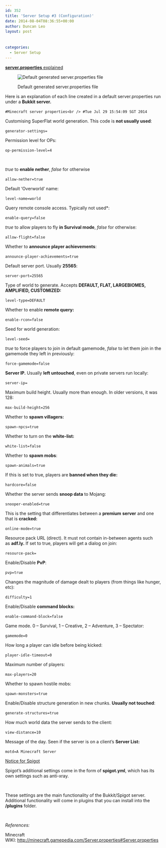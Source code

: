 ```yaml
---
id: 352
title: 'Server Setup #3 (Configuration)'
date: 2014-08-04T08:36:55+00:00
author: Duncan Leo
layout: post


categories:
  - Server Setup
---
```

<span style="text-decoration: underline;"><strong>server.properties</strong> explained</span><figure id="attachment_362" style="width: 342px" class="wp-caption alignleft">

<img class="wp-image-362" src="/wp-content/uploads/2014/07/ServerPropsSublime-620x348.png" alt="Default generated server.properties file" width="342" height="192" srcset="http://128.199.175.217/wp-content/uploads/2014/07/ServerPropsSublime-620x348.png 620w, http://128.199.175.217/wp-content/uploads/2014/07/ServerPropsSublime-940x528.png 940w, http://128.199.175.217/wp-content/uploads/2014/07/ServerPropsSublime.png 1366w" sizes="(max-width: 342px) 100vw, 342px" /><figcaption class="wp-caption-text">Default generated server.properties file</figcaption></figure> 

Here is an explanation of each line created in a default server.properties run under a **Bukkit server.**
  
 `#Minecraft server properties<br />
#Tue Jul 29 15:54:09 SGT 2014`

Customising SuperFlat world generation. This code is **not usually used**:
  
`generator-settings=`

Permission level for OPs:
  
`op-permission-level=4`

&nbsp;

_true_ to **enable nether**, _false_ for otherwise
  
`allow-nether=true` 

Default &#8216;Overworld&#8217; name:
  
`level-name=world`

Query remote console access. Typically not used*:
  
`enable-query=false`

_true_ to allow players to fly **in Survival mode**, _false_ for otherwise:
  
`allow-flight=false`

Whether to **announce player achievements**:
  
`announce-player-achievements=true`

Default server port. Usually **25565**:
  
`server-port=25565`

Type of world to generate. Accepts **DEFAULT, FLAT, LARGEBIOMES, AMPLIFIED, CUSTOMIZED:**
  
`level-type=DEFAULT`

Whether to enable **remote query:**
  
`enable-rcon=false`

Seed for world generation:
  
`level-seed=`

_true_ to force players to join in default gamemode, _false_ to let them join in the gamemode they left in previously:
  
`force-gamemode=false`

**Server IP.** Usually **left untouched**, even on private servers run locally:
  
`server-ip=`

Maximum build height. Usually more than enough. In older versions, it was 128:
  
`max-build-height=256`

Whether to **spawn villagers:**
  
`spawn-npcs=true`

Whether to turn on the **white-list:**
  
`white-list=false`

Whether to **spawn mobs**:
  
`spawn-animals=true`

If this is set to true, players are **banned when they die:**
  
`hardcore=false`

Whether the server sends **snoop data** to Mojang:
  
`snooper-enabled=true`

This is the setting that differentiates between a **premium** **server** and one that is **cracked:**
  
`online-mode=true`

Resource pack URL (direct). It must not contain in-between agents such as **adf.ly.** If set to true, players will get a dialog on join:
  
`resource-pack=`

Enable/Disable **PvP**:
  
`pvp=true`

Changes the magnitude of damage dealt to players (from things like hunger, etc):
  
`difficulty=1`

Enable/Disable **command blocks:**
  
`enable-command-block=false`

Game mode. 0 &#8211; Survival, 1 &#8211; Creative, 2 &#8211; Adventure, 3 &#8211; Spectator:
  
`gamemode=0`

How long a player can idle before being kicked:
  
`player-idle-timeout=0`

Maximum number of players:
  
`max-players=20`

Whether to spawn hostile mobs:
  
`spawn-monsters=true`

Enable/Disable structure generation in new chunks. **Usually not touched**:
  
`generate-structures=true`

How much world data the server sends to the client:
  
`view-distance=10`

Message of the day. Seen if the server is on a client&#8217;s **Server List:**
  
`motd=A Minecraft Server`

<span style="text-decoration: underline;">Notice for Spigot</span>

Spigot&#8217;s additional settings come in the form of **spigot.yml**, which has its own settings such as anti-xray.

&nbsp;

These settings are the main functionality of the Bukkit/Spigot server. Additional functionality will come in plugins that you can install into the **/plugins** folder.

&nbsp;

_References:_

Minecraft WIKI: http://minecraft.gamepedia.com/Server.properties#Server.properties